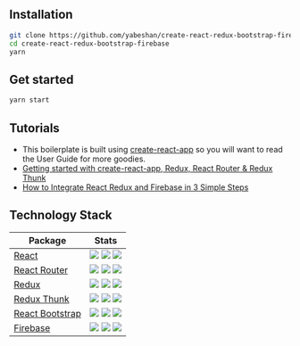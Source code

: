 ## Installation

```bash
git clone https://github.com/yabeshan/create-react-redux-bootstrap-firebase
cd create-react-redux-bootstrap-firebase
yarn
```

## Get started

```bash
yarn start
```

## Tutorials

* This boilerplate is built using [create-react-app](https://github.com/facebook/create-react-app) so you will want to read the User Guide for more goodies.
* [Getting started with create-react-app, Redux, React Router & Redux Thunk](https://medium.com/@notrab/getting-started-with-create-react-app-redux-react-router-redux-thunk-d6a19259f71f)
* [How to Integrate React Redux and Firebase in 3 Simple Steps](https://medium.com/quick-code/how-to-integrate-react-redux-and-firebase-in-3-simple-steps-c44804a6af38)


## Technology Stack

| Package | Stats |
|---|---|
| [React](https://github.com/facebook/react/) | <a href="https://www.npmjs.com/package/react"><img src="https://img.shields.io/npm/l/react.svg?style=flat-square"></a> <a href="https://www.npmjs.com/package/react"><img src="https://img.shields.io/npm/dm/react.svg?style=flat-square"></a> <a href="https://www.npmjs.com/package/react"><img src="https://img.shields.io/npm/v/react.svg?style=flat-square"></a> |
| [React Router](https://github.com/ReactTraining/react-router) | <a href="https://www.npmjs.com/package/react-router"><img src="https://img.shields.io/npm/l/react-router.svg?style=flat-square"></a> <a href="https://www.npmjs.com/package/react-router"><img src="https://img.shields.io/npm/dm/react-router.svg?style=flat-square"></a> <a href="https://www.npmjs.com/package/react-router"><img src="https://img.shields.io/npm/v/react-router.svg?style=flat-square"></a> |
| [Redux](https://github.com/reduxjs/redux) | <a href="https://www.npmjs.com/package/redux"><img src="https://img.shields.io/npm/l/redux.svg?style=flat-square"></a> <a href="https://www.npmjs.com/package/redux"><img src="https://img.shields.io/npm/dm/redux.svg?style=flat-square"></a> <a href="https://www.npmjs.com/package/redux"><img src="https://img.shields.io/npm/v/redux.svg?style=flat-square"></a> |
| [Redux Thunk](https://github.com/reduxjs/redux-thunk) | <a href="https://www.npmjs.com/package/redux-thunk"><img src="https://img.shields.io/npm/l/redux-thunk.svg?style=flat-square"></a> <a href="https://www.npmjs.com/package/redux-thunk"><img src="https://img.shields.io/npm/dm/redux-thunk.svg?style=flat-square"></a> <a href="https://www.npmjs.com/package/redux-thunk"><img src="https://img.shields.io/npm/v/redux-thunk.svg?style=flat-square"></a> |
| [React Bootstrap](https://github.com/react-bootstrap/react-bootstrap) | <a href="https://www.npmjs.com/package/react-bootstrap"><img src="https://img.shields.io/npm/l/react-bootstrap.svg?style=flat-square"></a> <a href="https://www.npmjs.com/package/react-bootstrap"><img src="https://img.shields.io/npm/dm/react-bootstrap.svg?style=flat-square"></a> <a href="https://www.npmjs.com/package/react-bootstrap"><img src="https://img.shields.io/npm/v/react-bootstrap.svg?style=flat-square"></a> |
| [Firebase](https://firebase.google.com/) | <a href="https://www.npmjs.com/package/firebase"><img src="https://img.shields.io/npm/l/firebase.svg?style=flat-square"></a> <a href="https://www.npmjs.com/package/firebase"><img src="https://img.shields.io/npm/dm/firebase.svg?style=flat-square"></a> <a href="https://www.npmjs.com/package/firebase"><img src="https://img.shields.io/npm/v/firebase.svg?style=flat-square"></a> |

